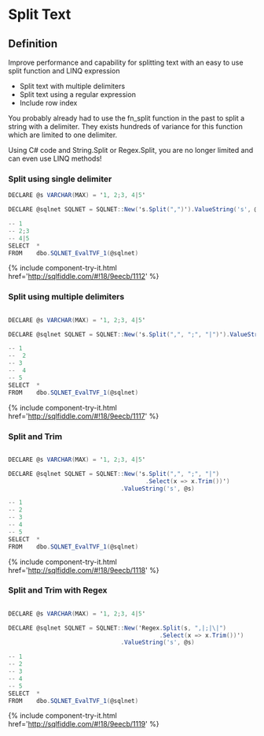 # Split Text

## Definition

Improve performance and capability for splitting text with an easy to use split function and LINQ expression

- Split text with multiple delimiters
- Split text using a regular expression
- Include row index

You probably already had to use the fn_split function in the past to split a string with a delimiter. They exists hundreds of variance for this function which are limited to one delimiter.

Using C# code and String.Split or Regex.Split, you are no longer limited and can even use LINQ methods!

### Split using single delimiter


```csharp
DECLARE @s VARCHAR(MAX) = '1, 2;3, 4|5'

DECLARE @sqlnet SQLNET = SQLNET::New('s.Split(",")').ValueString('s', @s)

-- 1
-- 2;3
-- 4|5
SELECT  *
FROM    dbo.SQLNET_EvalTVF_1(@sqlnet)
```
{% include component-try-it.html href='http://sqlfiddle.com/#!18/9eecb/1112' %}

### Split using multiple delimiters


```csharp

DECLARE @s VARCHAR(MAX) = '1, 2;3, 4|5'

DECLARE @sqlnet SQLNET = SQLNET::New('s.Split(",", ";", "|")').ValueString('s', @s)

-- 1
--  2
-- 3
--  4
-- 5
SELECT  *
FROM    dbo.SQLNET_EvalTVF_1(@sqlnet)
```
{% include component-try-it.html href='http://sqlfiddle.com/#!18/9eecb/1117' %}

### Split and Trim


```csharp

DECLARE @s VARCHAR(MAX) = '1, 2;3, 4|5'

DECLARE @sqlnet SQLNET = SQLNET::New('s.Split(",", ";", "|")
                                       .Select(x => x.Trim())')
                                .ValueString('s', @s)

-- 1
-- 2
-- 3
-- 4
-- 5
SELECT  *
FROM    dbo.SQLNET_EvalTVF_1(@sqlnet)
```
{% include component-try-it.html href='http://sqlfiddle.com/#!18/9eecb/1118' %}

### Split and Trim with Regex



```csharp

DECLARE @s VARCHAR(MAX) = '1, 2;3, 4|5'

DECLARE @sqlnet SQLNET = SQLNET::New('Regex.Split(s, ",|;|\|")
                                           .Select(x => x.Trim())')
                                .ValueString('s', @s)

-- 1
-- 2
-- 3
-- 4
-- 5
SELECT  *
FROM    dbo.SQLNET_EvalTVF_1(@sqlnet)

```
{% include component-try-it.html href='http://sqlfiddle.com/#!18/9eecb/1119' %}
